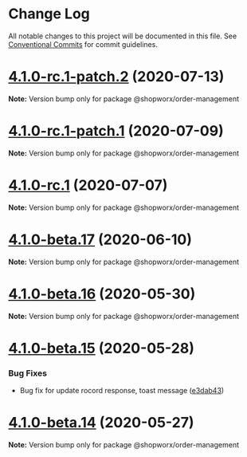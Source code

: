 # Change Log

All notable changes to this project will be documented in this file.
See [Conventional Commits](https://conventionalcommits.org) for commit guidelines.

# [4.1.0-rc.1-patch.2](https://bitbucket.org/entrib/shopworx/compare/v4.1.0-rc.1-patch.1...v4.1.0-rc.1-patch.2) (2020-07-13)

**Note:** Version bump only for package @shopworx/order-management





# [4.1.0-rc.1-patch.1](https://bitbucket.org/entrib/shopworx/compare/v4.1.0-rc.1...v4.1.0-rc.1-patch.1) (2020-07-09)

**Note:** Version bump only for package @shopworx/order-management





# [4.1.0-rc.1](https://bitbucket.org/entrib/shopworx/compare/v4.1.0-beta.17...v4.1.0-rc.1) (2020-07-07)

**Note:** Version bump only for package @shopworx/order-management





# [4.1.0-beta.17](https://bitbucket.org/entrib/shopworx/compare/v4.1.0-beta.16...v4.1.0-beta.17) (2020-06-10)

**Note:** Version bump only for package @shopworx/order-management





# [4.1.0-beta.16](https://bitbucket.org/entrib/shopworx/compare/v4.1.0-beta.15...v4.1.0-beta.16) (2020-05-30)

**Note:** Version bump only for package @shopworx/order-management





# [4.1.0-beta.15](https://bitbucket.org/entrib/shopworx/compare/v4.1.0-beta.14...v4.1.0-beta.15) (2020-05-28)


### Bug Fixes

* Bug fix for update rocord response, toast message ([e3dab43](https://bitbucket.org/entrib/shopworx/commits/e3dab430e622bff493cf91f9df5c377e8f379514))





# [4.1.0-beta.14](https://bitbucket.org/entrib/shopworx/compare/v4.1.0-beta.13...v4.1.0-beta.14) (2020-05-27)

**Note:** Version bump only for package @shopworx/order-management
